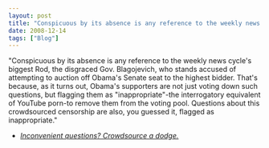 ```yaml
---
layout: post
title: "Conspicuous by its absence is any reference to the weekly news cycle’s biggest Rod, the..."
date: 2008-12-14
tags: ["Blog"]
---
```


"Conspicuous by its absence is any reference to the weekly news cycle's biggest Rod, the disgraced Gov. Blagojevich, who stands accused of attempting to auction off Obama's Senate seat to the highest bidder. That's because, as it turns out, Obama's supporters are not just voting down such questions, but flagging them as "inappropriate"-the interrogatory equivalent of YouTube porn-to remove them from the voting pool.  Questions about this crowdsourced censorship are also, you guessed it, flagged as inappropriate."  

 - _[
    Inconvenient questions? Crowdsource a dodge.
](http://arstechnica.com/journals/law.ars/2008/12/11/inconvenient-questions-crowdsource-a-dodge)_